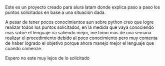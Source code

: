 Este es un proyecto creado para alura latam donde explica paso a paso los puntos solicitados en base a una situación dada.

A pesar de tener pocos conocimientos aun sobre python creo que logre realizar todos los puntos solicitados, en la medida que vaya conociendo mas sobre el lenguaje ira saliendo mejor, me tomo mas de una semana realizar el procedimiento debido al poco conocimiento
pero muy contenta de haber logrado el objetivo porque ahora manejo mejor el lenguaje que cuando comenze.

Espero no este muy lejos de lo solicitado
